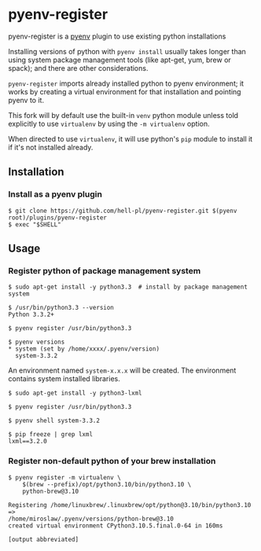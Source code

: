 pyenv-register
==============
pyenv-register is a [pyenv](https://github.com/yyuu/pyenv) plugin
to use existing python installations

Installing versions of python with `pyenv install` usually takes longer than using system package management tools (like apt-get, yum, brew or spack); and there are other considerations.

`pyenv-register` imports already installed python to pyenv environment; it works by creating a virtual environment for that installation and pointing pyenv to it.

This fork will by default use the built-in `venv` python module unless told explicitly to use `virtualenv` by using the `-m virtualenv` option.

When directed to use `virtualenv`, it will use python's `pip` module to install it if it's not installed already.

Installation
------------

### Install as a pyenv plugin

    $ git clone https://github.com/hell-pl/pyenv-register.git $(pyenv root)/plugins/pyenv-register
    $ exec "$SHELL"

Usage
-----

### Register python of package management system

    $ sudo apt-get install -y python3.3  # install by package management system

    $ /usr/bin/python3.3 --version
    Python 3.3.2+

    $ pyenv register /usr/bin/python3.3

    $ pyenv versions
    * system (set by /home/xxxx/.pyenv/version)
      system-3.3.2

An environment named `system-x.x.x` will be created.
The environment contains system installed libraries.

    $ sudo apt-get install -y python3-lxml

    $ pyenv register /usr/bin/python3.3

    $ pyenv shell system-3.3.2

    $ pip freeze | grep lxml
    lxml==3.2.0

### Register non-default python of your brew installation

    $ pyenv register -m virtualenv \
        $(brew --prefix)/opt/python3.10/bin/python3.10 \
        python-brew@3.10

    Registering /home/linuxbrew/.linuxbrew/opt/python@3.10/bin/python3.10 =>
    /home/miroslaw/.pyenv/versions/python-brew@3.10
    created virtual environment CPython3.10.5.final.0-64 in 160ms

    [output abbreviated]

